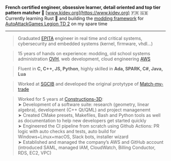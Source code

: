 **French certified engineer, obsessive learner, detail oriented and top tier pattern matcher 🧩**  [www.kidev.org](https://www.kidev.org) 🇫🇷 🇬🇧  
Currently learning Rust 🦀 and building the [modding framework](https://github.com/LegionTD2-Modding) for [AutoAttackGames Legion TD 2](https://beta.legiontd2.com/) on my spare time
____
>Graduated [EPITA](https://www.epita.fr/) engineer in real time and critical systems, cybersecurity and embedded systems (kernel, firmware, vhdl...)

>15 years of hands on experience: modding, old school systems administration [OVH](https://www.ovhcloud.com/), web development, cloud engineering [AWS](https://aws.amazon.com/)

>Fluent in **C, C++, JS, Python**, highly skilled in **Ada, SPARK, C#, Java, Lua**

>Worked at [SGCIB](https://wholesale.banking.societegenerale.com/) and developed the original protytype of [Match-my-trade](https://tradematch.sgmarkets.com/whiteapp/#/matchmytrade)

>Worked for 5 years at [Constructions-3D](https://www.constructions-3d.com/):  
> ➤ Development of a software suite: research (geometry, linear algebra), development (C++ Qt/QML) and project managenemt  
> ➤ Created CMake presets, Makefiles, Bash and Python tools as well as documentation to help new developers get started quickly  
> ➤ Engineered the CI pipeline from scratch using Github Actions: PR logic with auto checks and tests, auto build for Windows+Linux+macOS, Slack bots, installer wizard  
> ➤ Established and managed the company’s AWS and GitHub account (introduced SAML, managed IAM, CloudWatch, Billing Conductor, RDS, EC2, VPC)  
